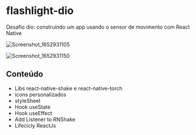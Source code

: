 # flashlight-dio 

Desafio dio: construindo um app usando o sensor de movimento com React Native

![Screenshot_1652931105](https://user-images.githubusercontent.com/91546467/169199657-c65d1ccc-c678-4201-9236-c3dec4bfaba0.png)


![Screenshot_1652931150](https://user-images.githubusercontent.com/91546467/169198639-8f44cc88-46be-440b-8348-587cb9bbcbd2.png)

## Conteúdo

- Libs react-native-shake e react-native-torch
- icons personalizados
- styleSheet
- Hook useState
- Hook useEffect
- Add Listener to RNShake
- Lifecicly ReactJs
